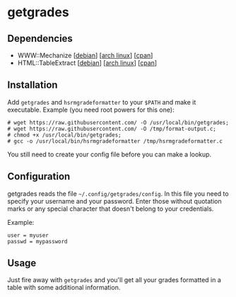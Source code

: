 getgrades
======

Dependencies
---
 - WWW::Mechanize [[debian](https://packages.debian.org/de/sid/libwww-mechanize-perl)] [[arch linux](https://www.archlinux.org/packages/community/any/perl-www-mechanize/)] [[cpan](http://search.cpan.org/~ether/WWW-Mechanize-1.74/lib/WWW/Mechanize.pm)]
 - HTML::TableExtract [[debian](https://packages.debian.org/de/wheezy/libhtml-tableextract-perl)] [[arch linux](https://www.archlinux.org/packages/community/any/perl-html-tableextract/)]  [[cpan](http://search.cpan.org/~msisk/HTML-TableExtract/lib/HTML/TableExtract.pm)] 

Installation
---
Add `getgrades` and `hsrmgradeformatter` to your `$PATH` and make it executable.
Example (you need root powers for this one):
```
# wget https://raw.githubusercontent.com/ -O /usr/local/bin/getgrades;
# wget https://raw.githubusercontent.com/ -O /tmp/format-output.c;
# chmod +x /usr/local/bin/getgrades;
# gcc -o /usr/local/bin/hsrmgradeformatter /tmp/hsrmgradeformatter.c
```
You still need to create your config file before you can make a lookup.

Configuration
---

getgrades reads the file `~/.config/getgrades/config`. In this file you
need to specify your username and your password. Enter those without
quotation marks or any special character that doesn't belong to your
credentials.

Example:
```
user = myuser
passwd = mypassword
```

Usage
---
Just fire away with `getgrades` and you'll get all your grades formatted
in a table with some additional information.
